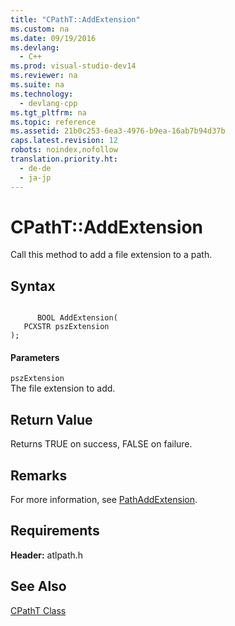 ```yaml
---
title: "CPathT::AddExtension"
ms.custom: na
ms.date: 09/19/2016
ms.devlang: 
  - C++
ms.prod: visual-studio-dev14
ms.reviewer: na
ms.suite: na
ms.technology: 
  - devlang-cpp
ms.tgt_pltfrm: na
ms.topic: reference
ms.assetid: 21b0c253-6ea3-4976-b9ea-16ab7b94d37b
caps.latest.revision: 12
robots: noindex,nofollow
translation.priority.ht: 
  - de-de
  - ja-jp
---
```

# CPathT::AddExtension
Call this method to add a file extension to a path.  
  
## Syntax  
  
```  
  
      BOOL AddExtension(  
   PCXSTR pszExtension   
);  
```  
  
#### Parameters  
 `pszExtension`  
 The file extension to add.  
  
## Return Value  
 Returns TRUE on success, FALSE on failure.  
  
## Remarks  
 For more information, see [PathAddExtension](http://msdn.microsoft.com/library/windows/desktop/bb773563).  
  
## Requirements  
 **Header:** atlpath.h  
  
## See Also  
 [CPathT Class](../vs140/CPathT-Class.md)